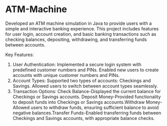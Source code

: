 # ATM-Machine
Developed an ATM machine simulation in Java to provide users with a simple and interactive banking experience. This project includes features for user login, account creation, and basic banking transactions such as checking balances, depositing, withdrawing, and transferring funds between accounts.

Key Features:
1. User Authentication: Implemented a secure login system with predefined customer numbers and PINs. Enabled new users to create accounts with unique customer numbers and PINs.
2. Account Types: Supported two types of accounts: Checkings and Savings. Allowed users to switch between account types seamlessly.
3. Transaction Options: Check Balance-Displayed the current balance for Checkings or Savings accounts. Deposit Money-Provided functionality to deposit funds into Checkings or Savings accounts.Withdraw Money-Allowed users to withdraw funds, ensuring sufficient balance to avoid negative balances.Transfer Funds-Enabled transferring funds between Checkings and Savings accounts, with appropriate balance checks.
